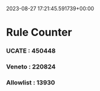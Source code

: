2023-08-27 17:21:45.591739+00:00
# Rule Counter 
 ### UCATE : 450448

 ### Veneto : 220824

 ### Allowlist : 13930